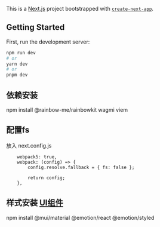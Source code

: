 This is a [Next.js](https://nextjs.org/) project bootstrapped with [`create-next-app`](https://github.com/vercel/next.js/tree/canary/packages/create-next-app).

## Getting Started

First, run the development server:

```bash
npm run dev
# or
yarn dev
# or
pnpm dev
```
## 依赖安装
npm install @rainbow-me/rainbowkit wagmi viem

## 配置fs
放入 next.config.js

```
    webpack5: true,
    webpack: (config) => {
        config.resolve.fallback = { fs: false };

        return config;
    },
```




## 样式安装 [UI组件](https://mui.com/material-ui/getting-started/installation/)

npm install @mui/material @emotion/react @emotion/styled


